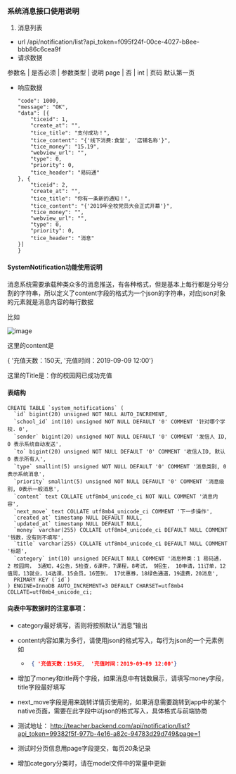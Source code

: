 ### 系统消息接口使用说明

1. 消息列表

- url   /api/notification/list?api_token=f095f24f-00ce-4027-b8ee-bbb86c6cea9f
- 请求数据

参数名 | 是否必须 | 参数类型 | 说明
page | 否 | int | 页码 默认第一页

- 响应数据

    ```{
	"code": 1000,
	"message": "OK",
	"data": [{
		"ticeid": 1,
		"create_at": "",
		"tice_title": "支付成功！",
		"tice_content": "{'线下消费:食堂', '店铺名称'}",
		"tice_money": "15.19",
		"webview_url": "",
		"type": 0,
		"priority": 0,
		"tice_header": "易码通"
	}, {
		"ticeid": 2,
		"create_at": "",
		"tice_title": "你有一条新的通知！",
		"tice_content": "{'2019年全校党员大会正式开幕'}",
		"tice_money": "",
		"webview_url": "",
		"type": 0,
		"priority": 0,
		"tice_header": "消息"
	}]
	}
	```


####   SystemNotification功能使用说明



消息系统需要承载种类众多的消息推送，有各种格式，但是基本上每行都是分号分割的字符串，所以定义了content字段的格式为一个json的字符串，对应json对象的元素就是消息内容的每行数据



比如

![image](https://user-images.githubusercontent.com/17819237/70487792-7cd67b80-1b31-11ea-8022-0e845e3e7451.png)



这里的content是

{ '充值天数：150天, 	'充值时间：2019-09-09 12:00'}

这里的Title是：你的校园网已成功充值



#### 表结构


```mysql
CREATE TABLE `system_notifications` (
  `id` bigint(20) unsigned NOT NULL AUTO_INCREMENT,
  `school_id` int(10) unsigned NOT NULL DEFAULT '0' COMMENT '针对哪个学校. 0',
  `sender` bigint(20) unsigned NOT NULL DEFAULT '0' COMMENT '发信人 ID, 0 表示系统自动发送',
  `to` bigint(20) unsigned NOT NULL DEFAULT '0' COMMENT '收信人ID, 默认 0 表示所有人',
  `type` smallint(5) unsigned NOT NULL DEFAULT '0' COMMENT '消息类别, 0表示系统消息',
  `priority` smallint(5) unsigned NOT NULL DEFAULT '0' COMMENT '消息级别, 0表示一般消息',
  `content` text COLLATE utf8mb4_unicode_ci NOT NULL COMMENT '消息内容',
  `next_move` text COLLATE utf8mb4_unicode_ci COMMENT '下一步操作',
  `created_at` timestamp NULL DEFAULT NULL,
  `updated_at` timestamp NULL DEFAULT NULL,
  `money` varchar(255) COLLATE utf8mb4_unicode_ci DEFAULT NULL COMMENT '钱数，没有则不填写',
  `title` varchar(255) COLLATE utf8mb4_unicode_ci DEFAULT NULL COMMENT '标题',
  `category` int(10) unsigned DEFAULT NULL COMMENT '消息种类：1 易码通， 2 校园网， 3通知，4公告，5检查，6课件，7课程，8考试， 9招生， 10申请，11订单，12值周，13就业，14选课，15会员，16签到， 17优惠券，18绿色通道，19退费，20消息',
  PRIMARY KEY (`id`)
) ENGINE=InnoDB AUTO_INCREMENT=3 DEFAULT CHARSET=utf8mb4 COLLATE=utf8mb4_unicode_ci;
```



#### 向表中写数据时的注意事项：

- category最好填写，否则将按照默认“消息”输出

- content内容如果为多行，请使用json的格式写入，每行为json的一个元素例如

  - ```json
     { '充值天数：150天, 	'充值时间：2019-09-09 12:00'}
    ```

- 增加了money和title两个字段，如果消息中有钱数展示，请填写money字段，title字段最好填写

- next_move字段是用来跳转详情页使用的，如果消息需要跳转到app中的某个native页面，需要在此字段中以json的格式写入，具体格式与前端协商

- 测试地址： http://teacher.backend.com/api/notification/list?api_token=99382f5f-977b-4e16-a82c-94783d29d749&page=1

- 测试时分页信息用page字段提交，每页20条记录

- 增加category分类时，请在model文件中的常量中更新
